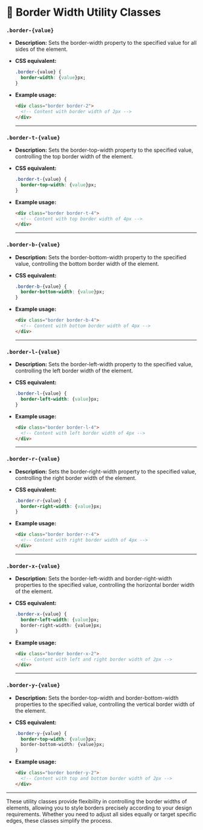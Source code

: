 # 🔲 Border Width Utility Classes

### `.border-{value}`  
- **Description:** Sets the border-width property to the specified value for all sides of the element.  
- **CSS equivalent:**  
  ```css
  .border-{value} {
    border-width: {value}px;
  }
  ```  
- **Example usage:**  
  ```html
  <div class="border border-2">
    <!-- Content with border width of 2px -->
  </div>
  ```

  ---

### `.border-t-{value}`  
- **Description:** Sets the border-top-width property to the specified value, controlling the top border width of the element.  
- **CSS equivalent:**  
  ```css
  .border-t-{value} {
    border-top-width: {value}px;
  }
  ```  
- **Example usage:**  
  ```html
  <div class="border border-t-4">
    <!-- Content with top border width of 4px -->
  </div>
  ```

  ---

### `.border-b-{value}`  
- **Description:** Sets the border-bottom-width property to the specified value, controlling the bottom border width of the element.  
- **CSS equivalent:**  
  ```css
  .border-b-{value} {
    border-bottom-width: {value}px;
  }
  ```  
- **Example usage:**  
  ```html
  <div class="border border-b-4">
    <!-- Content with bottom border width of 4px -->
  </div>
  ```

  ---

### `.border-l-{value}`  
- **Description:** Sets the border-left-width property to the specified value, controlling the left border width of the element.  
- **CSS equivalent:**  
  ```css
  .border-l-{value} {
    border-left-width: {value}px;
  }
  ```  
- **Example usage:**  
  ```html
  <div class="border border-l-4">
    <!-- Content with left border width of 4px -->
  </div>
  ```

  ---

### `.border-r-{value}`  
- **Description:** Sets the border-right-width property to the specified value, controlling the right border width of the element.  
- **CSS equivalent:**  
  ```css
  .border-r-{value} {
    border-right-width: {value}px;
  }
  ```  
- **Example usage:**  
  ```html
  <div class="border border-r-4">
    <!-- Content with right border width of 4px -->
  </div>
  ```

  ---

### `.border-x-{value}`  
- **Description:** Sets the border-left-width and border-right-width properties to the specified value, controlling the horizontal border width of the element.  
- **CSS equivalent:**  
  ```css
  .border-x-{value} {
    border-left-width: {value}px;
    border-right-width: {value}px;
  }
  ```  
- **Example usage:**  
  ```html
  <div class="border border-x-2">
    <!-- Content with left and right border width of 2px -->
  </div>
  ```

  ---

### `.border-y-{value}`  
- **Description:** Sets the border-top-width and border-bottom-width properties to the specified value, controlling the vertical border width of the element.  

- **CSS equivalent:**  
  ```css
  .border-y-{value} {
    border-top-width: {value}px;
    border-bottom-width: {value}px;
  }
  ```  
- **Example usage:**  
  ```html
  <div class="border border-y-2">
    <!-- Content with top and bottom border width of 2px -->
  </div>
  ```

---  

These utility classes provide flexibility in controlling the border widths of elements, allowing you to style borders precisely according to your design requirements. Whether you need to adjust all sides equally or target specific edges, these classes simplify the process.